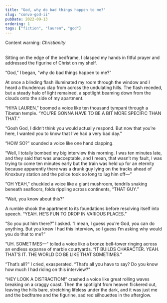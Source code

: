 ```yaml
---
title: "God, why do bad things happen to me?"
slug: "convo-god-ii"
pubDate: 2022-09-13
ordering: 1
tags: ["fiction", "lauren", "god"]
---
```


<div class="content-warning">
<span class="small-caps">Content warning</span>: <i>Christianity</i>
</div>

<br />

<span class="small-caps">Sitting on the edge of the bedframe</span>, I clasped my hands in fitful prayer and addressed the figurine of Christ on my shelf.

“God,” I began, “why do bad things happen to me?”

At once a blinding flash illuminated my room through the window and I heard a thunderous clap from across the undulating hills. The flash receded, but a steady halo of light remained, a spotlight beaming down from the clouds onto the side of my apartment.

“HIYA LAUREN,” boomed a voice like ten thousand tympani through a Tibetan temple. “YOU’RE GONNA HAVE TO BE A BIT MORE SPECIFIC THAN THAT.”

“Gosh God, I didn’t think you would actually respond. But now that you’re here, I wanted you to know that I’ve had a very bad day.”

“HOW SO?” sounded a voice like one hand clapping.

“Well, I totally bombed my big interview this morning. I was ten minutes late, and they said that was unacceptable, and I mean, that wasn’t my fault, I was trying to come ten minutes early but the train was held up for an eternity because apparently there was a drunk guy lying on the tracks ahead of Knoxbury station and the police took so long to lug him off—”

“OH YEAH,” chuckled a voice like a giant mushroom, tendrils snaking beneath seafloors, folds rippling across continents, “THAT GUY.”

“Wait, you know about this?”

A rumble shook the apartment to its foundations before resolving itself into speech. “YEAH. HE’S FUN TO DROP IN VARIOUS PLACES.”

“So you put him there?” I asked. “I mean, I guess you’re God, you can do anything. But you knew I had this interview, so I guess I’m asking why would you do that to me?”

“UH. SOMETIMES—” tolled a voice like a bronze bell-tower ringing across an endless expanse of marble courtyards. “IT BUILDS CHARACTER. YEAH. THAT’S IT. THE WORLD DO BE LIKE THAT SOMETIMES.”

“That’s all?” I cried, exasperated. “That’s all you have to say? Do you know how much I had riding on this interview?”

“HEY LOOK A DISTRACTION!” crashed a voice like great rolling waves breaking on a craggy coast. Then the spotlight from heaven flickered out, leaving the hills bare, stretching lifeless under the dark, and it was just me and the bedframe and the figurine, sad red silhouettes in the afterglow.
